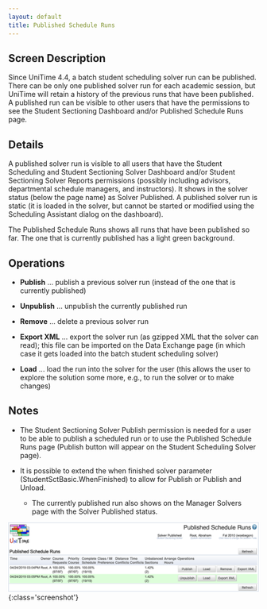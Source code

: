 ```yaml
---
layout: default
title: Published Schedule Runs
---
```



## Screen Description


 Since UniTime 4.4, a batch student scheduling solver run can be published. There can be only one published solver run for each academic session, but UniTime will retain a history of the previous runs that have been published. A published run can be visible to other users that have the permissions to see the Student Sectioning Dashboard and/or Published Schedule Runs page.

## Details


 A published solver run is visible to all users that have the Student Scheduling and Student Sectioning Solver Dashboard and/or Student Sectioning Solver Reports permissions (possibly including advisors, departmental schedule managers, and instructors). It shows in the solver status (below the page name) as Solver Published. A published solver run is static (it is loaded in the solver, but cannot be started or modified using the Scheduling Assistant dialog on the dashboard).


 The Published Schedule Runs shows all runs that have been published so far. The one that is currently published has a light green background.

## Operations

* **Publish** ... publish a previous solver run (instead of the one that is currently published)

* **Unpublish** ... unpublish the currently published run

* **Remove** ... delete a previous solver run

* **Export XML** ... export the solver run (as gzipped XML that the solver can read); this file can be imported on the Data Exchange page (in which case it gets loaded into the batch student scheduling solver)

* **Load** ... load the run into the solver for the user (this allows the user to explore the solution some more, e.g., to run the solver or to make changes)

## Notes

* The Student Sectioning Solver Publish permission is needed for a user to be able to publish a scheduled run or to use the Published Schedule Runs page (Publish button will appear on the Student Scheduling Solver page).

* It is possible to extend the when finished solver parameter (StudentSctBasic.WhenFinished) to allow for Publish or Publish and Unload.
	* The currently published run also shows on the Manager Solvers page with the Solver Published status.


![Published Schedule Runs](images/published-schedule-runs-1.png){:class='screenshot'}
